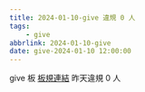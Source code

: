 ```yaml
---
title: 2024-01-10-give 違規 0 人
tags:
    - give
abbrlink: 2024-01-10-give
date: give-2024-01-10 12:00:00
---
```

give 板 [板規連結](https://www.ptt.cc/bbs/give/M.1612495900.A.C32.html)
昨天違規 0 人
